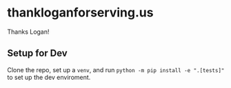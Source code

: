 # thankloganforserving.us
Thanks Logan!

## Setup for Dev
Clone the repo, set up a `venv`, and run `python -m pip install -e ".[tests]"` to set up the dev enviroment.
